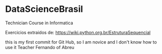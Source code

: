 # DataScienceBrasil
Technician Course in Informatica

Exercicios extraidos de: https://wiki.python.org.br/EstruturaSequencial

this is my first commit for Git Hub, so I am novice and I don't know how to use it
Teacher Fernando of Abreu 
